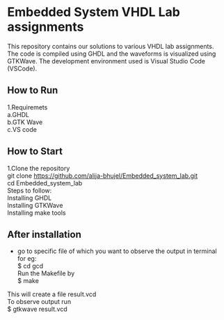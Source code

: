 # Embedded System VHDL Lab assignments
This repository contains our solutions to various VHDL lab assignments. The code is compiled using GHDL and the waveforms is visualized using GTKWave. The development environment used is Visual Studio Code (VSCode).

## How to Run
1.Requiremets </br>
a.GHDL </br>
b.GTK Wave </br>
c.VS code </br>
## How to Start
1.Clone the repository </br>
 git clone https://github.com/alija-bhujel/Embedded_system_lab.git </br>
 cd Embedded_system_lab </br>
 Steps to follow: </br>
 Installing GHDL </br>
 Installing GTKWave </br>
 Installing make tools </br>

 ## After installation
 
 * go to specific file of which you want to observe the output in terminal for eg: </br>
$ cd gcd </br>
Run the Makefile by </br>
$ make </br>

This will create a file result.vcd </br>
To observe output run </br>
$ gtkwave result.vcd </br>



